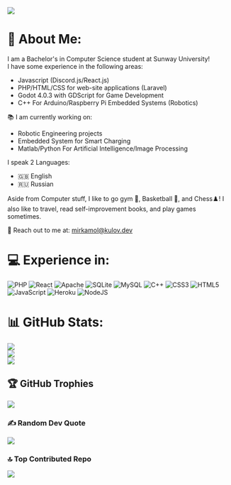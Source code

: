 [![](https://visitcount.itsvg.in/api?id=Temirkulov&icon=0&color=5)](https://visitcount.itsvg.in)

# 💫 About Me:
I am a Bachelor's in Computer Science student at Sunway University!<br>
I have some experience in the following areas:<br>

  - Javascript (Discord.js/React.js)<br>
  - PHP/HTML/CSS for web-site applications (Laravel)<br>
  - Godot 4.0.3 with GDScript for Game Development
  - C++ For Arduino/Raspberry Pi Embedded Systems (Robotics)

📚 I am currently working on:
- Robotic Engineering projects
- Embedded System for Smart Charging
- Matlab/Python For Artificial Intelligence/Image Processing

  
I speak 2 Languages:
- 🇬🇧 English
- 🇷🇺 Russian

Aside from Computer stuff, I like to go gym 💪, Basketball 🏀, and Chess♟️!
I also like to travel, read self-improvement books, and play games sometimes.

📩 Reach out to me at: <a href="mailto:mirkamol@kulov.dev">mirkamol@kulov.dev</a>


# 💻 Experience in:
![PHP](https://img.shields.io/badge/php-%23777BB4.svg?style=for-the-badge&logo=php&logoColor=white) ![React](https://img.shields.io/badge/react-%2320232a.svg?style=for-the-badge&logo=react&logoColor=%2361DAFB) ![Apache](https://img.shields.io/badge/apache-%23D42029.svg?style=for-the-badge&logo=apache&logoColor=white) ![SQLite](https://img.shields.io/badge/sqlite-%2307405e.svg?style=for-the-badge&logo=sqlite&logoColor=white) ![MySQL](https://img.shields.io/badge/mysql-%2300f.svg?style=for-the-badge&logo=mysql&logoColor=white) ![C++](https://img.shields.io/badge/c++-%2300599C.svg?style=for-the-badge&logo=c%2B%2B&logoColor=white) ![CSS3](https://img.shields.io/badge/css3-%231572B6.svg?style=for-the-badge&logo=css3&logoColor=white) ![HTML5](https://img.shields.io/badge/html5-%23E34F26.svg?style=for-the-badge&logo=html5&logoColor=white) ![JavaScript](https://img.shields.io/badge/javascript-%23323330.svg?style=for-the-badge&logo=javascript&logoColor=%23F7DF1E) ![Heroku](https://img.shields.io/badge/heroku-%23430098.svg?style=for-the-badge&logo=heroku&logoColor=white) ![NodeJS](https://img.shields.io/badge/node.js-6DA55F?style=for-the-badge&logo=node.js&logoColor=white)
# 📊 GitHub Stats:
![](https://github-readme-stats.vercel.app/api?username=Temirkulov&theme=dark&hide_border=false&include_all_commits=true&count_private=true)<br/>
![](https://github-readme-streak-stats.herokuapp.com/?user=Temirkulov&theme=dark&hide_border=false)<br/>
![](https://github-readme-stats.vercel.app/api/top-langs/?username=Temirkulov&theme=dark&hide_border=false&include_all_commits=true&count_private=true&layout=compact)

## 🏆 GitHub Trophies
![](https://github-profile-trophy.vercel.app/?username=Temirkulov&theme=juicyfresh&no-frame=false&no-bg=false&margin-w=4)

### ✍️ Random Dev Quote
![](https://quotes-github-readme.vercel.app/api?type=horizontal&theme=tokyonight)

### 🔝 Top Contributed Repo
![](https://github-contributor-stats.vercel.app/api?username=Temirkulov&limit=5&theme=tokyonight&combine_all_yearly_contributions=true)

